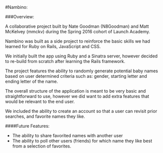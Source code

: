 #Nambino:

###Overview:

A collaborative project built by Nate Goodman (N8Goodman) and Matt McKelvey (mmckv) during the Spring 2016 cohort of Launch Academy.

Nambino was built as a side project to reinforce the basic skills we had learned for Ruby on Rails, JavaScript and CSS.

We initially built the app using Ruby and a Sinatra server, however decided to re-build from scratch after learning the Rails framework.

The project features the ability to randomly generate potential baby names based on user determined criteria such as: gender, starting letter and ending letter of the name.

The overall structure of the application is meant to be very basic and straightforward to use, however we did want to add extra features that would be relevant to the end user.

We included the ability to create an account so that a user can revisit prior searches, and favorite names they like.

####Future Features:
* The ability to share favorited names with another user
* The ability to poll other users (friends) for which name they like best from a selection of favorites.

